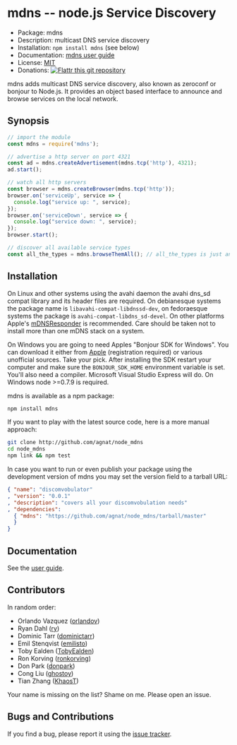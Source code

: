 # mdns -- node.js Service Discovery

* Package: mdns
* Description: multicast DNS service discovery
* Installation: `npm install mdns` (see below)
* Documentation: [mdns user guide](http://agnat.github.com/node_mdns/user_guide.html)
* License: [MIT](http://github.com/agnat/node_mdns/blob/master/LICENSE)
* Donations: [![Flattr this git repository](http://api.flattr.com/button/flattr-badge-large.png)](https://flattr.com/submit/auto?user_id=agnat&url=https://github.com/agnat/node_mdns&title=node_mdns&tags=github&category=software)

mdns adds multicast DNS service discovery, also known as zeroconf or bonjour to Node.js. It provides an object based interface to announce and browse services on the local network.

## Synopsis

```js
// import the module
const mdns = require('mdns');

// advertise a http server on port 4321
const ad = mdns.createAdvertisement(mdns.tcp('http'), 4321);
ad.start();

// watch all http servers
const browser = mdns.createBrowser(mdns.tcp('http'));
browser.on('serviceUp', service => {
  console.log("service up: ", service);
});
browser.on('serviceDown', service => {
  console.log("service down: ", service);
});
browser.start();

// discover all available service types
const all_the_types = mdns.browseThemAll(); // all_the_types is just another browser...
```

## Installation

On Linux and other systems using the avahi daemon the avahi dns_sd compat library and its header files are required.  On debianesque systems the package name is `libavahi-compat-libdnssd-dev`, on fedoraesque systems the package is `avahi-compat-libdns_sd-devel`.  On other platforms Apple's [mDNSResponder](http://opensource.apple.com/tarballs/mDNSResponder/) is recommended. Care should be taken not to install more than one mDNS stack on a system.

On Windows you are going to need Apples "Bonjour SDK for Windows". You can download it either from [Apple](https://developer.apple.com/download/more/?=Bonjour%20SDK%20for%20Windows) (registration required) or various unofficial sources. Take your pick. After installing the SDK restart your computer and make sure the `BONJOUR_SDK_HOME` environment variable is set. You'll also need a compiler. Microsoft Visual Studio Express will do. On Windows node >=0.7.9 is required.

mdns is available as a npm package:

```sh
npm install mdns
```

If you want to play with the latest source code, here is a more manual approach:

```sh
git clone http://github.com/agnat/node_mdns
cd node_mdns
npm link && npm test
```

In case you want to run or even publish your package using the development version of mdns you may set the version field to a tarball URL:

```json
{ "name": "discomvobulator"
, "version": "0.0.1"
, "description": "covers all your discomvobulation needs"
, "dependencies":
  { "mdns": "https://github.com/agnat/node_mdns/tarball/master"
  }
}
```

## Documentation

See the [user guide](http://agnat.github.com/node_mdns/user_guide.html).

## Contributors

In random order:

* Orlando Vazquez ([orlandov](https://github.com/orlandov))
* Ryan Dahl ([ry](https://github.com/ry))
* Dominic Tarr ([dominictarr](https://github.com/dominictarr))
* Emil Stenqvist ([emilisto](https://github.com/emilisto))
* Toby Ealden ([TobyEalden](https://github.com/TobyEalden))
* Ron Korving ([ronkorving](https://github.com/ronkorving))
* Don Park ([donpark](https://github.com/donpark))
* Cong Liu ([ghostoy](https://github.com/ghostoy))
* Tian Zhang ([KhaosT](https://github.com/KhaosT))

Your name is missing on the list? Shame on me. Please open an issue.

## Bugs and Contributions

If you find a bug, please report it using the [issue tracker](http://github.com/agnat/node_mdns/issues).
